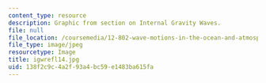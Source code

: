 ```yaml
---
content_type: resource
description: Graphic from section on Internal Gravity Waves.
file: null
file_location: /coursemedia/12-802-wave-motions-in-the-ocean-and-atmosphere-spring-2004/138f2c9c4a2f93a4bc59e1483ba615fa_igwrefl14.jpg
file_type: image/jpeg
resourcetype: Image
title: igwrefl14.jpg
uid: 138f2c9c-4a2f-93a4-bc59-e1483ba615fa
---
```

